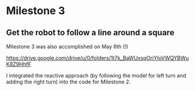 # Milestone 3
## Get the robot to follow a line around a square

Milestone 3 was also accomplished on May 6th (!) <br/>

https://drive.google.com/drive/u/0/folders/1t7k_BaWUxsqOriYIoVWQYBWuK8Z9HhfF <br/>

I integrated the reactive approach (by following the model for left turn and adding the right turn) into the code for Milestone 2. <br/>
